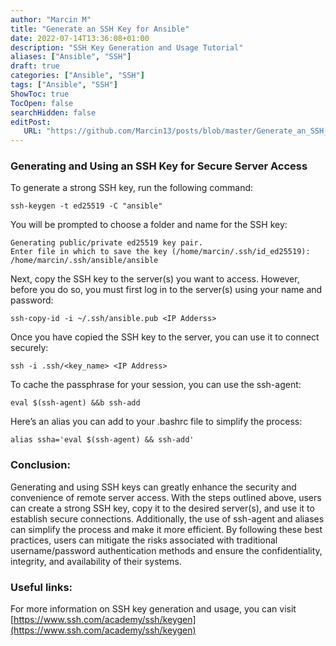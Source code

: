 ```yaml
---
author: "Marcin M"
title: "Generate an SSH Key for Ansible"
date: 2022-07-14T13:36:08+01:00
description: "SSH Key Generation and Usage Tutorial"
aliases: ["Ansible", "SSH"]
draft: true
categories: ["Ansible", "SSH"]
tags: ["Ansible", "SSH"]
ShowToc: true
TocOpen: false
searchHidden: false
editPost:
   URL: "https://github.com/Marcin13/posts/blob/master/Generate_an_SSH_Key_for_Ansible.md"
---
```

### Generating and Using an SSH Key for Secure Server Access

To generate a strong SSH key, run the following command:
```shell
ssh-keygen -t ed25519 -C "ansible"
```

You will be prompted to choose a folder and name for the SSH key:
```shell
Generating public/private ed25519 key pair.
Enter file in which to save the key (/home/marcin/.ssh/id_ed25519): /home/marcin/.ssh/ansible/ansible
```
Next, copy the SSH key to the server(s) you want to access. However, before you do so, you must first log in to the server(s) using your name and password:
```shell
ssh-copy-id -i ~/.ssh/ansible.pub <IP Adderss>
```

Once you have copied the SSH key to the server, you can use it to connect securely:
```shell
ssh -i .ssh/<key_name> <IP Address>
```

To cache the passphrase for your session, you can use the ssh-agent:
```shell
eval $(ssh-agent) &&b ssh-add
```

Here’s an alias you can add to your .bashrc file to simplify the process:
```shell
alias ssha='eval $(ssh-agent) && ssh-add'
```

### Conclusion:
Generating and using SSH keys can greatly enhance the security and convenience of remote server access. With the steps
outlined above, users can create a strong SSH key, copy it to the desired server(s), and use it to establish secure connections. 
Additionally, the use of ssh-agent and aliases can simplify the process and make it more efficient.
By following these best practices, users can mitigate the risks associated with traditional username/password authentication 
methods and ensure the confidentiality, integrity, and availability of their systems.
### Useful links:
For more information on SSH key generation and usage, you can visit
[https://www.ssh.com/academy/ssh/keygen](https://www.ssh.com/academy/ssh/keygen)
